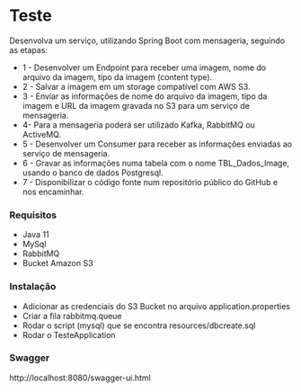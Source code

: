 # Teste

Desenvolva um serviço, utilizando Spring Boot com mensageria, seguindo as etapas:

- 1 - Desenvolver um Endpoint para receber uma imagem, nome do arquivo da imagem, tipo da imagem (content type).
- 2 - Salvar a imagem em um storage compatível com AWS S3.
- 3 - Enviar as informações de nome do arquivo da imagem, tipo da imagem e URL da imagem gravada no S3 para um serviço de mensageria.
- 4- Para a mensageria poderá ser utilizado Kafka, RabbitMQ ou ActiveMQ.
- 5 - Desenvolver um Consumer para receber as informações enviadas ao serviço de mensageria.
- 6 - Gravar as informações numa tabela com o nome TBL_Dados_Image, usando o banco de dados Postgresql.
- 7 - Disponibilizar o código fonte num repositório público do GitHub e nos encaminhar.

### Requisitos
- Java 11
- MySql
- RabbitMQ
- Bucket Amazon S3

### Instalação
- Adicionar as credenciais do S3 Bucket no arquivo application.properties
- Criar a fila rabbitmq.queue
- Rodar o script (mysql) que se encontra resources/dbcreate.sql
- Rodar o TesteApplication

### Swagger
http://localhost:8080/swagger-ui.html
